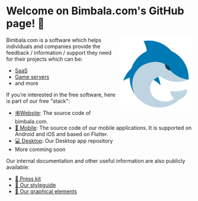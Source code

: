 
# Welcome on Bimbala.com's GitHub page! 👋️ 

<a href="https://bimbala.com"><img align="right" src="https://raw.githubusercontent.com/Bimbalacom/Graphical-elements/master/v2/500x500.png" height="200" alt="Bimbala.com"></a>


Bimbala.com is a software which helps individuals and companies provide the feedback / information / support they need for their projects which can be:
* [SaaS](https://www.techtarget.com/searchcloudcomputing/definition/Software-as-a-Service)
* [Game servers](https://en.wikipedia.org/wiki/Game_server)
* and more

If you’re interested in the free software, here is part of our free "stack":

* [🕸️Website](https://github.com/Bimbalacom/bimbalacom): The source code of bimbala.com.
* [📱 Mobile](https://github.com/Bimbalacom/Mobile): The source code of our mobile applications. It is supported on Android and iOS and based on Flutter.
* [💻 Desktop](https://github.com/Bimbalacom/Desktop): Our Desktop app repository
* More comming soon

Our internal documentation and other useful information are also publicly available:

- [📰️ Press kit](#)
- [🎨️ Our styleguide](#) 
- [🎨 Our graphical elements](https://github.com/Bimbalacom/Graphical-elements) 
